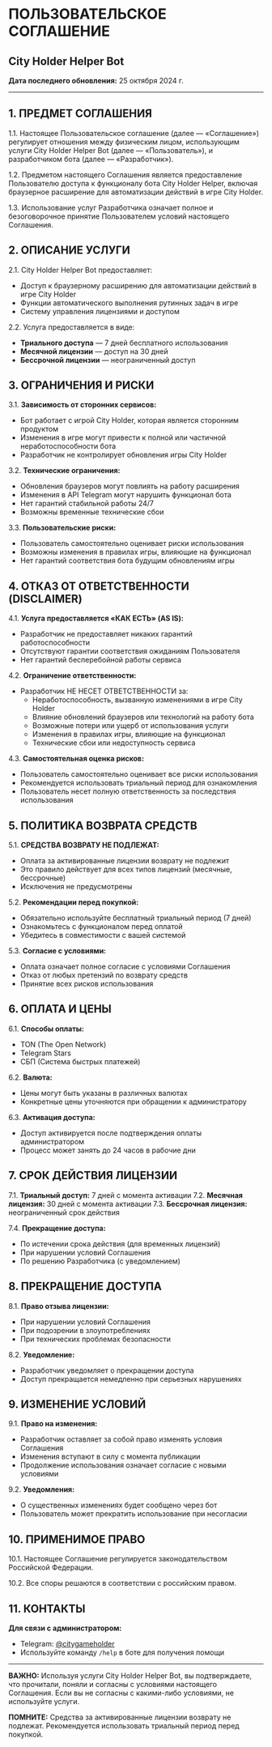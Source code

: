 # ПОЛЬЗОВАТЕЛЬСКОЕ СОГЛАШЕНИЕ
## City Holder Helper Bot

**Дата последнего обновления:** 25 октября 2024 г.

---

## 1. ПРЕДМЕТ СОГЛАШЕНИЯ

1.1. Настоящее Пользовательское соглашение (далее — «Соглашение») регулирует отношения между физическим лицом, использующим услуги City Holder Helper Bot (далее — «Пользователь»), и разработчиком бота (далее — «Разработчик»).

1.2. Предметом настоящего Соглашения является предоставление Пользователю доступа к функционалу бота City Holder Helper, включая браузерное расширение для автоматизации действий в игре City Holder.

1.3. Использование услуг Разработчика означает полное и безоговорочное принятие Пользователем условий настоящего Соглашения.

## 2. ОПИСАНИЕ УСЛУГИ

2.1. City Holder Helper Bot предоставляет:
- Доступ к браузерному расширению для автоматизации действий в игре City Holder
- Функции автоматического выполнения рутинных задач в игре
- Систему управления лицензиями и доступом

2.2. Услуга предоставляется в виде:
- **Триального доступа** — 7 дней бесплатного использования
- **Месячной лицензии** — доступ на 30 дней
- **Бессрочной лицензии** — неограниченный доступ

## 3. ОГРАНИЧЕНИЯ И РИСКИ

3.1. **Зависимость от сторонних сервисов:**
- Бот работает с игрой City Holder, которая является сторонним продуктом
- Изменения в игре могут привести к полной или частичной неработоспособности бота
- Разработчик не контролирует обновления игры City Holder

3.2. **Технические ограничения:**
- Обновления браузеров могут повлиять на работу расширения
- Изменения в API Telegram могут нарушить функционал бота
- Нет гарантий стабильной работы 24/7
- Возможны временные технические сбои

3.3. **Пользовательские риски:**
- Пользователь самостоятельно оценивает риски использования
- Возможны изменения в правилах игры, влияющие на функционал
- Нет гарантий соответствия бота будущим обновлениям игры

## 4. ОТКАЗ ОТ ОТВЕТСТВЕННОСТИ (DISCLAIMER)

4.1. **Услуга предоставляется «КАК ЕСТЬ» (AS IS):**
- Разработчик не предоставляет никаких гарантий работоспособности
- Отсутствуют гарантии соответствия ожиданиям Пользователя
- Нет гарантий бесперебойной работы сервиса

4.2. **Ограничение ответственности:**
- Разработчик НЕ НЕСЕТ ОТВЕТСТВЕННОСТИ за:
  - Неработоспособность, вызванную изменениями в игре City Holder
  - Влияние обновлений браузеров или технологий на работу бота
  - Возможные потери или ущерб от использования услуги
  - Изменения в правилах игры, влияющие на функционал
  - Технические сбои или недоступность сервиса

4.3. **Самостоятельная оценка рисков:**
- Пользователь самостоятельно оценивает все риски использования
- Рекомендуется использовать триальный период для ознакомления
- Пользователь несет полную ответственность за последствия использования

## 5. ПОЛИТИКА ВОЗВРАТА СРЕДСТВ

5.1. **СРЕДСТВА ВОЗВРАТУ НЕ ПОДЛЕЖАТ:**
- Оплата за активированные лицензии возврату не подлежит
- Это правило действует для всех типов лицензий (месячные, бессрочные)
- Исключения не предусмотрены

5.2. **Рекомендации перед покупкой:**
- Обязательно используйте бесплатный триальный период (7 дней)
- Ознакомьтесь с функционалом перед оплатой
- Убедитесь в совместимости с вашей системой

5.3. **Согласие с условиями:**
- Оплата означает полное согласие с условиями Соглашения
- Отказ от любых претензий по возврату средств
- Принятие всех рисков использования

## 6. ОПЛАТА И ЦЕНЫ

6.1. **Способы оплаты:**
- TON (The Open Network)
- Telegram Stars
- СБП (Система быстрых платежей)

6.2. **Валюта:**
- Цены могут быть указаны в различных валютах
- Конкретные цены уточняются при обращении к администратору

6.3. **Активация доступа:**
- Доступ активируется после подтверждения оплаты администратором
- Процесс может занять до 24 часов в рабочие дни

## 7. СРОК ДЕЙСТВИЯ ЛИЦЕНЗИИ

7.1. **Триальный доступ:** 7 дней с момента активации
7.2. **Месячная лицензия:** 30 дней с момента активации
7.3. **Бессрочная лицензия:** неограниченный срок действия

7.4. **Прекращение доступа:**
- По истечении срока действия (для временных лицензий)
- При нарушении условий Соглашения
- По решению Разработчика (с уведомлением)

## 8. ПРЕКРАЩЕНИЕ ДОСТУПА

8.1. **Право отзыва лицензии:**
- При нарушении условий Соглашения
- При подозрении в злоупотреблениях
- При технических проблемах безопасности

8.2. **Уведомление:**
- Разработчик уведомляет о прекращении доступа
- Доступ прекращается немедленно при серьезных нарушениях

## 9. ИЗМЕНЕНИЕ УСЛОВИЙ

9.1. **Право на изменения:**
- Разработчик оставляет за собой право изменять условия Соглашения
- Изменения вступают в силу с момента публикации
- Продолжение использования означает согласие с новыми условиями

9.2. **Уведомления:**
- О существенных изменениях будет сообщено через бот
- Пользователь может прекратить использование при несогласии

## 10. ПРИМЕНИМОЕ ПРАВО

10.1. Настоящее Соглашение регулируется законодательством Российской Федерации.

10.2. Все споры решаются в соответствии с российским правом.

## 11. КОНТАКТЫ

**Для связи с администратором:**
- Telegram: [@citygameholder](https://t.me/citygameholder?direct)
- Используйте команду `/help` в боте для получения помощи

---

**ВАЖНО:** Используя услуги City Holder Helper Bot, вы подтверждаете, что прочитали, поняли и согласны с условиями настоящего Соглашения. Если вы не согласны с какими-либо условиями, не используйте услуги.

**ПОМНИТЕ:** Средства за активированные лицензии возврату не подлежат. Рекомендуется использовать триальный период перед покупкой.
